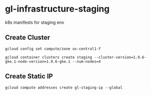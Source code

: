 # gl-infrastructure-staging
k8s manifests for staging env

## Create Cluster

`gcloud config set compute/zone us-central1-f`

`gcloud container clusters create staging --cluster-version=1.9.6-gke.1-node-version=1.9.6-gke.1 --num-nodes=4`

## Create Static IP

`gcloud compute addresses create gl-staging-ip --global`
